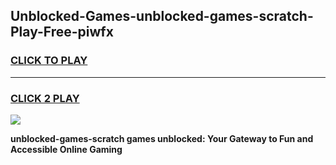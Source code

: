 
## Unblocked-Games-unblocked-games-scratch-Play-Free-piwfx
<h3>
<a href="https://premium76.site?title=unblocked-games-scratch&ref=20M">CLICK TO PLAY</a></h3>
<hr>

<h3>
<a href="https://premium76.site?title=unblocked-games-scratch&ref=20M">CLICK 2 PLAY</a>
  
</h3>

<a href="https://premium76.site?title=unblocked-games-scratch&ref=19M"><img src="https://clearcache.store/games.png"></a>


**unblocked-games-scratch games unblocked: Your Gateway to Fun and Accessible Online Gaming**

